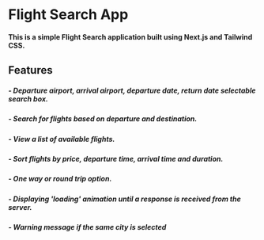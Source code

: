 # Flight Search App

#### This is a simple Flight Search application built using Next.js and Tailwind CSS.

## Features

##### - Departure airport, arrival airport, departure date, return date selectable search box.

##### - Search for flights based on departure and destination.

##### - View a list of available flights.

##### - Sort flights by price, departure time, arrival time and duration.

##### - One way or round trip option.

##### - Displaying 'loading' animation until a response is received from the server.

##### - Warning message if the same city is selected
